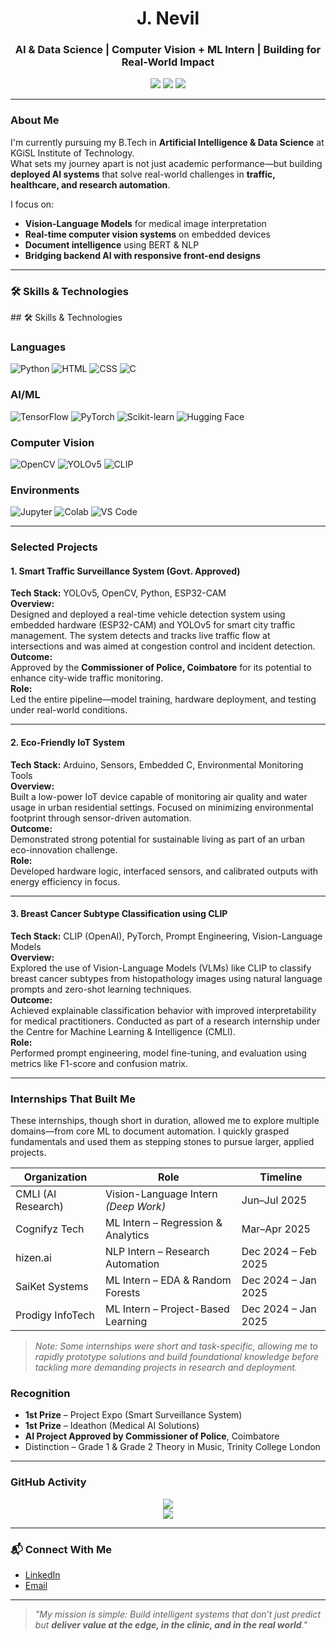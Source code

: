 <h1 align="center">J. Nevil</h1>
<h3 align="center">AI & Data Science | Computer Vision + ML Intern | Building for Real-World Impact</h3>

<p align="center">
  <a href="https://www.linkedin.com/in/nevilj"><img src="https://img.shields.io/badge/LinkedIn-nevilj-blue?style=flat&logo=linkedin" /></a>
  <a href="mailto:nevilj22@gmail.com"><img src="https://img.shields.io/badge/Email-nevilj22@gmail.com-red?style=flat&logo=gmail" /></a>
  <img src="https://komarev.com/ghpvc/?username=your-github-username&label=Profile%20views&color=0e75b6&style=flat](https://github.com/nevil2006" />
</p>

---

###  About Me

I'm currently pursuing my B.Tech in **Artificial Intelligence & Data Science** at KGiSL Institute of Technology.  
What sets my journey apart is not just academic performance—but building **deployed AI systems** that solve real-world challenges in **traffic, healthcare, and research automation**.

I focus on:
- **Vision-Language Models** for medical image interpretation  
- **Real-time computer vision systems** on embedded devices  
- **Document intelligence** using BERT & NLP  
- **Bridging backend AI with responsive front-end designs**

---

### 🛠 Skills & Technologies

<p>
## 🛠 Skills & Technologies

### Languages  
![Python](https://img.shields.io/badge/Python-3776AB?style=for-the-badge&logo=python&logoColor=white)
![HTML](https://img.shields.io/badge/HTML5-E34F26?style=for-the-badge&logo=html5&logoColor=white)
![CSS](https://img.shields.io/badge/CSS3-1572B6?style=for-the-badge&logo=css3&logoColor=white)
![C](https://img.shields.io/badge/C-00599C?style=for-the-badge&logo=c&logoColor=white)

### AI/ML
![TensorFlow](https://img.shields.io/badge/TensorFlow-FF6F00?style=for-the-badge&logo=tensorflow&logoColor=white)
![PyTorch](https://img.shields.io/badge/PyTorch-EE4C2C?style=for-the-badge&logo=pytorch&logoColor=white)
![Scikit-learn](https://img.shields.io/badge/Scikit--Learn-F7931E?style=for-the-badge&logo=scikit-learn&logoColor=white)
![Hugging Face](https://img.shields.io/badge/Transformers-FFD21F?style=for-the-badge&logo=huggingface&logoColor=black)

### Computer Vision
![OpenCV](https://img.shields.io/badge/OpenCV-5C3EE8?style=for-the-badge&logo=opencv&logoColor=white)
![YOLOv5](https://img.shields.io/badge/YOLOv5-00FFFF?style=for-the-badge&logo=yolo&logoColor=black)
![CLIP](https://img.shields.io/badge/CLIP-VLM-informational?style=for-the-badge)

### Environments
![Jupyter](https://img.shields.io/badge/Jupyter-F37626?style=for-the-badge&logo=jupyter&logoColor=white)
![Colab](https://img.shields.io/badge/Google%20Colab-F9AB00?style=for-the-badge&logo=googlecolab&logoColor=white)
![VS Code](https://img.shields.io/badge/VSCode-007ACC?style=for-the-badge&logo=visual-studio-code&logoColor=white)
</p>

---

###  Selected Projects

#### 1. Smart Traffic Surveillance System (Govt. Approved)
**Tech Stack:** YOLOv5, OpenCV, Python, ESP32-CAM  
**Overview:**  
Designed and deployed a real-time vehicle detection system using embedded hardware (ESP32-CAM) and YOLOv5 for smart city traffic management. The system detects and tracks live traffic flow at intersections and was aimed at congestion control and incident detection.  
**Outcome:**  
Approved by the **Commissioner of Police, Coimbatore** for its potential to enhance city-wide traffic monitoring.  
**Role:**  
Led the entire pipeline—model training, hardware deployment, and testing under real-world conditions.

---

#### 2. Eco-Friendly IoT System  
**Tech Stack:** Arduino, Sensors, Embedded C, Environmental Monitoring Tools  
**Overview:**  
Built a low-power IoT device capable of monitoring air quality and water usage in urban residential settings. Focused on minimizing environmental footprint through sensor-driven automation.  
**Outcome:**  
Demonstrated strong potential for sustainable living as part of an urban eco-innovation challenge.  
**Role:**  
Developed hardware logic, interfaced sensors, and calibrated outputs with energy efficiency in focus.

---

#### 3. Breast Cancer Subtype Classification using CLIP  
**Tech Stack:** CLIP (OpenAI), PyTorch, Prompt Engineering, Vision-Language Models  
**Overview:**  
Explored the use of Vision-Language Models (VLMs) like CLIP to classify breast cancer subtypes from histopathology images using natural language prompts and zero-shot learning techniques.  
**Outcome:**  
Achieved explainable classification behavior with improved interpretability for medical practitioners. Conducted as part of a research internship under the Centre for Machine Learning & Intelligence (CMLI).  
**Role:**  
Performed prompt engineering, model fine-tuning, and evaluation using metrics like F1-score and confusion matrix.


---
###  Internships That Built Me

These internships, though short in duration, allowed me to explore multiple domains—from core ML to document automation. I quickly grasped fundamentals and used them as stepping stones to pursue larger, applied projects.

| Organization        | Role                                  | Timeline              |
|---------------------|----------------------------------------|-----------------------|
| CMLI (AI Research)  | Vision-Language Intern *(Deep Work)*   | Jun–Jul 2025          |
| Cognifyz Tech       | ML Intern – Regression & Analytics     | Mar–Apr 2025          |
| hizen.ai            | NLP Intern – Research Automation       | Dec 2024 – Feb 2025   |
| SaiKet Systems      | ML Intern – EDA & Random Forests       | Dec 2024 – Jan 2025   |
| Prodigy InfoTech    | ML Intern – Project-Based Learning     | Dec 2024 – Jan 2025   |

> *Note: Some internships were short and task-specific, allowing me to rapidly prototype solutions and build foundational knowledge before tackling more demanding projects in research and deployment.*

###  Recognition

- **1st Prize** – Project Expo (Smart Surveillance System)  
- **1st Prize** – Ideathon (Medical AI Solutions)  
- **AI Project Approved by Commissioner of Police**, Coimbatore  
- Distinction – Grade 1 & Grade 2 Theory in Music, Trinity College London

---

###  GitHub Activity

<p align="center">
  <img src="https://github-readme-stats.vercel.app/api?username=your-github-username&show_icons=true&theme=tokyonight" />
  <br />
  <img src="https://github-readme-streak-stats.herokuapp.com/?user=your-github-username&theme=tokyonight" />
</p>

---

### 📬 Connect With Me

- [LinkedIn](https://www.linkedin.com/in/nevilj)  
- [Email](mailto:nevilj22@gmail.com)

---

> *"My mission is simple: Build intelligent systems that don’t just predict but **deliver value at the edge, in the clinic, and in the real world**."*

